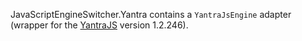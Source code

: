 JavaScriptEngineSwitcher.Yantra contains a `YantraJsEngine` adapter (wrapper for the [YantraJS](https://yantrajs.com) version 1.2.246).
